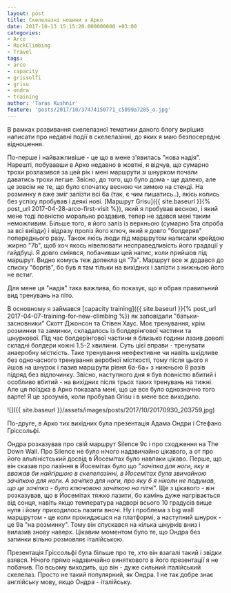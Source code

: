 ```yaml
---
layout: post
title: Скелелазні новини з Арко
date: 2017-10-13 15:15:20.000000000 +03:00
categories:
- Arco
- RockClimbing
- Travel
tags:
- arco
- capacity
- grissolfi
- grisu
- ondra
- training
author: 'Taras Kushnir'
feature: 'posts/2017/10/37474150771_c5099a7285_o.jpg'
---
```


В рамках розвивання скелелазної тематики даного блогу вирішив написати про недавні події в скелелазінні, до яких я маю безпосереднє відношення.

По-перше і найважливіше - це що в мене з'явилась "нова надія". Нарешті, побувавши в Арко недавно в жовтні, я відчув, що сумарно трохи розлазився за цей рік і мені маршрути зі шнурком почали даватись трохи легше. Звісно, до того, що було дома - ще далеко, але це зовсім не те, що було спочатку весною чи зимою на стенді. На розминку я вже зміг залізти всі 6а (так, є чим пишатись..), якісь колись без успіху пробував і деякі нові. [Маршрут Grisu]({{ site.baseurl }}{% post_url 2017-04-28-arco-first-visit %}), який я пробував весною, і який мене тоді повністю морально роздавив, тепер не здався мені таким неможливим. Більше того, я його заліз із верхньою (сумарно 5та спроба за всі виїзди) і відразу проліз його ключ, який я довго "болдеряв" попереднього разу. Також якісь люди під маршрутом написали крейдою жирно "7b", щоб хоч якось нівелювати несправедливість його градації у гайдбуці. Я довго сміявся, побачивши цей напис, коли прийшов під маршрут. Видно комусь теж допекла ця "7а". Маршрут все ж додався до списку "боргів", бо був я там тільки на вихідних і залізти з нижньою його не встиг.

Для мене ця "надія" така важлива, бо показує, що я обрав правильний вид тренувань на літо.

<!--more-->

В основному я займався [capacity training]({{ site.baseurl }}{% post_url 2017-04-07-training-for-new-climbing %}) як заповідали "батьки-засновники" Скотт Джонсон та Стівен Хаус. Моє тренування, крім розминки та заминки, складалось із болдерінгової частини та шнуркової. Під час болдерінгової частини я близько години лазив доволі складні болдери кожні 1.5-2 хвилини. Суть цієї вправи - тренувати анаеробну місткість. Таке тренування неефективне чи навіть шкідливе без одночасного тренування аеробної місткості, тому після цього я йшов на шнурок і лазив маршрути рівня 6a-6a+ з нижньою 8 разів підряд без відпочинку. Звісно, наступного дня я був повністю вбитий і особливо вбитий - на вихідних після трьох таких тренувань на тижні. Але ця поїздка в Арко показала мені, що це все було однозначно того варте! Я це зрозумів, коли пробував Grisu і в мене все виходило.

![]({{ site.baseurl }}/assets/images/posts/2017/10/20170930_203759.jpg)


По-друге, в Арко тих вихідних була презентація Адама Ондри і Стефано Гріссольфі.

Ондра розказував про свій маршрут Silence 9с і про сходження на The Down Wall. Про Silence не було нічого надзвичайно цікавого, а от про його альпіністський досвід в Йосемітах було навпаки цікаво. Перше, що він сказав про лазіння в Йосемітах було що "<em>зачіпка для ноги, яку я вважав би найгіршою в скелелазінні, в Йосемітах була звичайною зачіпкою для ноги. А зачіпка для ноги, про яку б я ніколи не подумав, що це зачіпка - була ключовою зачіпкою на пітчі</em>". Ще з цікавого - він розказував, що в Йосемітах тяжко лазити, бо камінь дуже нагрівається від сонця, навіть якщо температура надворі всього 10 градусів вище нуля і йому приходилось лазити вночі. Ну і проблема з big wall маршрутом - це коли прокидаєшся на платформі, а наступний шнурок - це 9а "на розминку". Тому він спускався на кілька шнурків вниз і вилазив знову наверх. Цікавим моментом було те, що Ондра без запинки вільно розмовляє італійською.

Презентація Гріссольфі була більше про те, хто він взагалі такий і звідки взявся. Нічого прямо надзвичайно виняткового в його презентації я не побачив. По всьому виходить, що він - дуже сильний італійський скелелаз. Просто не такий популярний, як Ондра. І не так добре знає англійську мову, якщо Ондра - італійську.

&nbsp;
